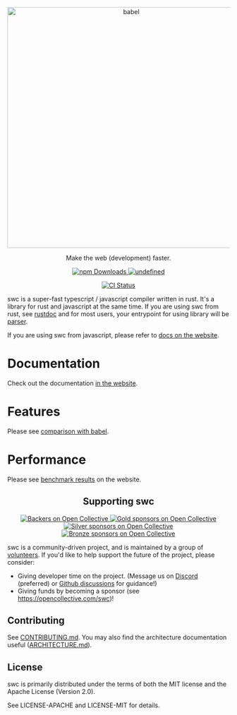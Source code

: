 <p align="center">
  <a href="https://swc.rs/">
    <img alt="babel" src="https://raw.githubusercontent.com/swc-project/logo/master/swc.png" width="546">
  </a>
</p>

<p align="center">
   Make the web (development) faster.
</p>

<p align="center">
   <a href="https://www.npmjs.com/package/@swc/core">
      <img alt="npm Downloads" src="https://img.shields.io/npm/dw/@swc/core">
   </a>
    <a href="https://crates.io/crates/swc_ecma_parser">
      <img alt="undefined" src="https://img.shields.io/crates/d/swc_ecma_parser.svg?label=crates.io%20downloads">
    </a>
</p>
<p align="center">
   <a href="https://github.com/swc-project/swc/actions/workflows/cargo.yml">
      <img alt="CI Status" src="https://github.com/swc-project/swc/actions/workflows/cargo.yml/badge.svg?event=push">
   </a>
</p>

swc is a super-fast typescript / javascript compiler written in rust. It's a library for rust and javascript at the same time. If you are using swc from rust, see [rustdoc](https://rustdoc.swc.rs/swc/) and for most users, your entrypoint for using library will be [parser](https://rustdoc.swc.rs/swc_ecma_parser/).

If you are using swc from javascript, please refer to [docs on the website](https://swc.rs/docs/installation/).

# Documentation

Check out the documentation [in the website](https://swc.rs/docs/installation/).

# Features

Please see [comparison with babel](https://swc.rs/docs/comparison-babel).

# Performance

Please see [benchmark results](https://swc.rs/docs/benchmark-transform) on the website.

<h2 align="center">Supporting swc</h2>

<p align="center">
   <a href="#backers">
      <img alt="Backers on Open Collective" src="https://opencollective.com/swc/tiers/backer/badge.svg?label=backer&color=brightgreen" />
   </a>
   <a href="#gold-sponsors">
      <img alt="Gold sponsors on Open Collective" src="https://opencollective.com/swc/tiers/gold-sponsors/badge.svg?label=Gold%20sponsors&color=brightgreen"/>
   </a>
   <a href="#silver-sponsors">
      <img alt="Silver sponsors on Open Collective" src="https://opencollective.com/swc/tiers/silver-sponsors/badge.svg?label=Silver%20sponsors&color=brightgreen"/>
   </a>
   <a href="#bronze-sponsors">
      <img alt="Bronze sponsors on Open Collective" src="https://opencollective.com/swc/tiers/bronze-sponsors/badge.svg?label=Bronze%20sponsors&color=brightgreen"/>
   </a>
</p>

swc is a community-driven project, and is maintained by a group of [volunteers](https://opencollective.com/swc#team). If you'd like to help support the future of the project, please consider:

-   Giving developer time on the project. (Message us on [Discord](https://discord.gg/GnHbXTdZz6) (preferred) or [Github discussions](https://github.com/swc-project/swc/discussions) for guidance!)
-   Giving funds by becoming a sponsor (see https://opencollective.com/swc)!

## Contributing

See [CONTRIBUTING.md](CONTRIBUTING.md). You may also find the architecture
documentation useful ([ARCHITECTURE.md](ARCHITECTURE.md)).

## License

swc is primarily distributed under the terms of both the MIT license
and the Apache License (Version 2.0).

See LICENSE-APACHE and LICENSE-MIT for details.

[babel]: https://github.com/babel/babel
[closure compiler]: https://github.com/google/closure-compiler
[rust]: https://www.rust-lang.org
